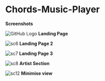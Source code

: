 
# Chords-Music-Player

**Screenshots**

![GitHub Logo](https://user-images.githubusercontent.com/70936225/114867972-09bed280-9e13-11eb-8c91-00ac84f99674.jpg)
**Landing Page**

![sc6](https://user-images.githubusercontent.com/70936225/114869370-830af500-9e14-11eb-9cd9-05c8e29fe513.jpg)
**Landing Page 2**

![sc7](https://user-images.githubusercontent.com/70936225/114869595-cb2a1780-9e14-11eb-9c54-4077b8a6175f.jpg)
**Landing Page 3**


![sc8](https://user-images.githubusercontent.com/70936225/114869450-9d44d300-9e14-11eb-88ed-ac648c878fbe.jpg)
**Artist Section**

![sc12](https://user-images.githubusercontent.com/70936225/114869702-eb59d680-9e14-11eb-86fc-fb0214c45046.jpg)
**Minimise view**


